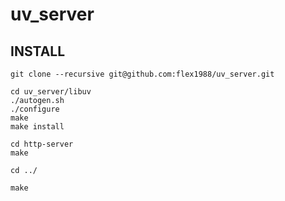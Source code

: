 # uv_server

## INSTALL
    git clone --recursive git@github.com:flex1988/uv_server.git
    
    cd uv_server/libuv
    ./autogen.sh
    ./configure
    make
    make install
    
    cd http-server
    make
    
    cd ../
    
    make
